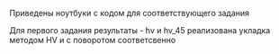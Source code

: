 Приведены ноутбуки с кодом для соответствующего задания

Для первого задания результаты - hv и hv_45
реализована укладка методом HV и с поворотом соответсвенно
